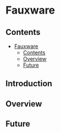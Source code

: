 # Fauxware<a name="Fauxware-Equivalence-Testing"></a>

## Contents<a name="contents"></a>

<!-- mdformat-toc start --slug=github --maxlevel=6 --minlevel=1 -->

- [Fauxware](#Fauxware)
  - [Contents](#contents)
  - [Overview](#overview)
  - [Future](#future)

<!-- mdformat-toc end -->

## Introduction<a name="introduction"></a>



## Overview<a name="overview"></a>



## Future<a name="future"></a>


